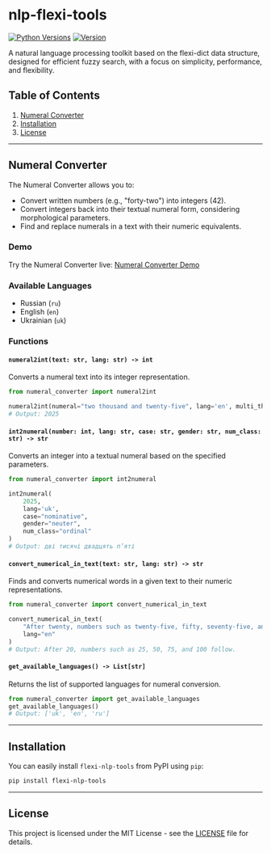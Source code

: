 # nlp-flexi-tools

[![Python Versions](https://img.shields.io/badge/Python%20Versions-%3E%3D3.11-informational)](https://pypi.org/project/nlp-flexi-tools/)
[![Version](https://img.shields.io/badge/Version-0.2.1-informational)](https://pypi.org/project/nlp-flexi-tools/)

A natural language processing toolkit based on the flexi-dict data structure, designed for efficient fuzzy search, with a focus on simplicity, performance, and flexibility.

## Table of Contents

1. [Numeral Converter](#numeral-converter)
4. [Installation](#installation)
6. [License](#license)

---

## Numeral Converter

The Numeral Converter allows you to:

- Convert written numbers (e.g., "forty-two") into integers (42).
- Convert integers back into their textual numeral form, considering morphological parameters.
- Find and replace numerals in a text with their numeric equivalents.

### Demo
Try the Numeral Converter live: [Numeral Converter Demo](https://flexi-nlp-tools-8825f3a8045e.herokuapp.com/)

### Available Languages
- Russian (`ru`)
- English (`en`)
- Ukrainian (`uk`)

### Functions

#### `numeral2int(text: str, lang: str) -> int`
Converts a numeral text into its integer representation.

```python
from numeral_converter import numeral2int

numeral2int(numeral="two thousand and twenty-five", lang='en', multi_threaded=True)
# Output: 2025
```

#### `int2numeral(number: int, lang: str, case: str, gender: str, num_class: str) -> str`
Converts an integer into a textual numeral based on the specified parameters.

```python
from numeral_converter import int2numeral

int2numeral(
    2025,
    lang='uk',
    case="nominative",
    gender="neuter",
    num_class="ordinal"
)
# Output: дві тисячі двадцять п’яті
```

#### `convert_numerical_in_text(text: str, lang: str) -> str`
Finds and converts numerical words in a given text to their numeric representations.

```python
from numeral_converter import convert_numerical_in_text

convert_numerical_in_text(
    "After twenty, numbers such as twenty-five, fifty, seventy-five, and one hundred follow.",
    lang="en"
)
# Output: After 20, numbers such as 25, 50, 75, and 100 follow.
```

#### `get_available_languages() -> List[str]`
Returns the list of supported languages for numeral conversion.

```python
from numeral_converter import get_available_languages
get_available_languages()
# Output: ['uk', 'en', 'ru']
```

---


## Installation

You can easily install `flexi-nlp-tools` from PyPI using `pip`:

```bash
pip install flexi-nlp-tools
```

---

## License

This project is licensed under the MIT License - see the [LICENSE](LICENSE) file for details.
